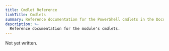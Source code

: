 ```yaml
---
title: Cmdlet Reference
linkTitle: Cmdlets
summary: Reference documentation for the PowerShell cmdlets in the Documentarian.ModuleAuthor module.
description: >-
  Reference documentation for the module's cmdlets.
---
```


Not yet written.
